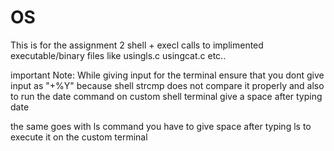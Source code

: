 # OS
This is for the assignment 2 shell + execl calls to implimented executable/binary files like usingls.c usingcat.c etc..


important Note:
 While giving input for the terminal ensure that you dont give input as "+%Y" because shell strcmp does not compare it properly
 and also to run the date command on custom shell terminal give a space after typing date

the same goes with ls command you have to give space after typing ls to execute it on the custom terminal
